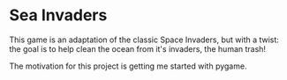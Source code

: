 # Sea Invaders

This game is an adaptation of the classic Space Invaders, but with a twist:
the goal is to help clean the ocean from it's invaders, the human trash!

The motivation for this project is getting me started with pygame.

